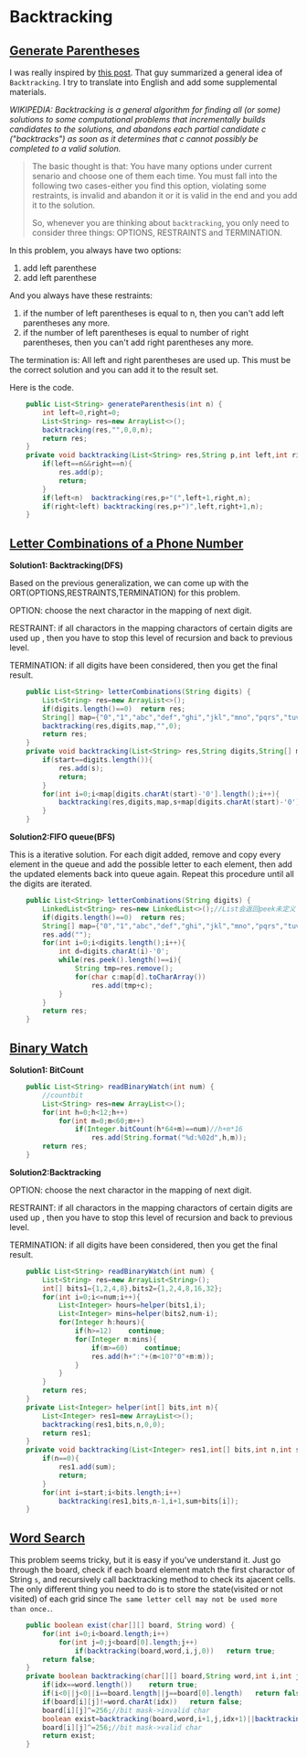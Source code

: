 # Backtracking


## [Generate Parentheses](https://leetcode.com/problems/generate-parentheses/)

I was really inspired by [this post](http://www.1point3acres.com/bbs/forum.php?mod=redirect&goto=findpost&ptid=172641&pid=2237150&fromuid=96813). That guy summarized a general idea of `Backtracking`. I try to translate into English and add some supplemental materials.

*WIKIPEDIA: Backtracking is a general algorithm for finding all (or some) solutions to some computational problems that incrementally builds candidates to the solutions, and abandons each partial candidate c ("backtracks") as soon as it determines that c cannot possibly be completed to a valid solution.*

>The basic thought is that: You have many options under current senario and choose one of them each time. You must fall into the following two cases-either you find this option, violating some restraints, is invalid and abandon it or it is valid in the end and you add it to the solution.
>
>So, whenever you are thinking about `backtracking`, you only need to consider three things: OPTIONS, RESTRAINTS and TERMINATION.

In this problem, you always have two options:

1. add left parenthese
2. add left parenthese

And you always have these restraints:

1. if the number of left parentheses is equal to n, then you can't add left parentheses any more.
2. if the number of left parentheses is equal to number of right parentheses, then you can't add right parentheses any more. 

The termination is:
All left and right parentheses are used up. This must be the correct solution and you can add it to the result set.

Here is the code.

```java
	public List<String> generateParenthesis(int n) {
        int left=0,right=0;
        List<String> res=new ArrayList<>();
        backtracking(res,"",0,0,n);
        return res;
    }
    private void backtracking(List<String> res,String p,int left,int right,int n){
        if(left==n&&right==n){
            res.add(p);
            return;
        }
        if(left<n)  backtracking(res,p+"(",left+1,right,n);
        if(right<left) backtracking(res,p+")",left,right+1,n);
    }
```


## [Letter Combinations of a Phone Number](https://leetcode.com/problems/letter-combinations-of-a-phone-number/)

**Solution1: Backtracking(DFS)**

Based on the previous generalization, we can come up with the ORT(OPTIONS,RESTRAINTS,TERMINATION) for this problem.

OPTION:
choose the next charactor in the mapping of next digit.

RESTRAINT:
if all charactors in the mapping charactors of certain digits are used up , then you have to stop this level of recursion and back to previous level.

TERMINATION:
if all digits have been considered, then you get the final result.

```java
	public List<String> letterCombinations(String digits) {
        List<String> res=new ArrayList<>();
        if(digits.length()==0)  return res;
        String[] map={"0","1","abc","def","ghi","jkl","mno","pqrs","tuv","wxyz"};
        backtracking(res,digits,map,"",0);
        return res;
    }
    private void backtracking(List<String> res,String digits,String[] map,String s,int start){
        if(start==digits.length()){
            res.add(s);
            return;
        }
        for(int i=0;i<map[digits.charAt(start)-'0'].length();i++){
            backtracking(res,digits,map,s+map[digits.charAt(start)-'0'].charAt(i),start+1);
        }
    }
```

**Solution2:FIFO queue(BFS)**

This is a iterative solution. For each digit added, remove and copy every element in the queue and add the possible letter to each element, then add the updated elements back into queue again. Repeat this procedure until all the digits are iterated.

```java
	public List<String> letterCombinations(String digits) {
        LinkedList<String> res=new LinkedList<>();//List会返回peek未定义
        if(digits.length()==0)  return res;
        String[] map={"0","1","abc","def","ghi","jkl","mno","pqrs","tuv","wxyz"};
        res.add("");
        for(int i=0;i<digits.length();i++){
            int d=digits.charAt(i)-'0';
            while(res.peek().length()==i){
                String tmp=res.remove();
                for(char c:map[d].toCharArray())
                    res.add(tmp+c);
            }
        }
        return res;
    }
```

## [Binary Watch](https://leetcode.com/problems/binary-watch/)

**Solution1: BitCount**

```java
	public List<String> readBinaryWatch(int num) {
        //countbit
        List<String> res=new ArrayList<>();
        for(int h=0;h<12;h++)
            for(int m=0;m<60;m++)
                if(Integer.bitCount(h*64+m)==num)//h+m*16
                    res.add(String.format("%d:%02d",h,m));
        return res;
    }
```

**Solution2:Backtracking**

OPTION:
choose the next charactor in the mapping of next digit.

RESTRAINT:
if all charactors in the mapping charactors of certain digits are used up , then you have to stop this level of recursion and back to previous level.

TERMINATION:
if all digits have been considered, then you get the final result.

```java
	public List<String> readBinaryWatch(int num) {
        List<String> res=new ArrayList<String>();
        int[] bits1={1,2,4,8},bits2={1,2,4,8,16,32};
        for(int i=0;i<=num;i++){
            List<Integer> hours=helper(bits1,i);
            List<Integer> mins=helper(bits2,num-i);
            for(Integer h:hours){
                if(h>=12)    continue;
                for(Integer m:mins){
                    if(m>=60)    continue;
                    res.add(h+":"+(m<10?"0"+m:m));
                }
            }
        }
        return res;
    }
    private List<Integer> helper(int[] bits,int n){
        List<Integer> res1=new ArrayList<>();
        backtracking(res1,bits,n,0,0);
        return res1;
    }
    private void backtracking(List<Integer> res1,int[] bits,int n,int start,int sum){
        if(n==0){
            res1.add(sum);
            return;
        } 
        for(int i=start;i<bits.length;i++)
            backtracking(res1,bits,n-1,i+1,sum+bits[i]);
    }
```


## [Word Search](https://leetcode.com/problems/word-search/)

This problem seems tricky, but it is easy if you've understand it. Just go through the board, check if each board element match the first charactor of String `s`, and recursively call backtracking method to check its ajacent cells. The only different thing you need to do is to store the state(visited or not visited) of each grid since `The same letter cell may not be used more than once.`.

```java
	public boolean exist(char[][] board, String word) {
        for(int i=0;i<board.length;i++)
            for(int j=0;j<board[0].length;j++)
                if(backtracking(board,word,i,j,0))   return true;
        return false;
    }
    private boolean backtracking(char[][] board,String word,int i,int j,int idx){
        if(idx==word.length())    return true;
        if(i<0||j<0||i==board.length||j==board[0].length)   return false;
        if(board[i][j]!=word.charAt(idx))   return false;
        board[i][j]^=256;//bit mask->invalid char
        boolean exist=backtracking(board,word,i+1,j,idx+1)||backtracking(board,word,i,j+1,idx+1)||backtracking(board,word,i-1,j,idx+1)||backtracking(board,word,i,j-1,idx+1);
        board[i][j]^=256;//bit mask->valid char
        return exist;
    }
```
